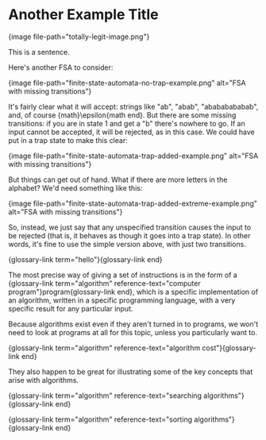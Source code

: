 # Another Example Title

{image file-path="totally-legit-image.png"}

This is a sentence.

Here's another FSA to consider:

{image file-path="finite-state-automata-no-trap-example.png" alt="FSA with missing transitions"}

It's fairly clear what it will accept: strings like "ab", "abab", "abababababab", and, of course {math}\epsilon{math end}.
But there are some missing transitions: if you are in state 1 and get a "b" there's nowhere to go.
If an input cannot be accepted, it will be rejected, as in this case. We could have put in a trap state to make this clear:

{image file-path="finite-state-automata-trap-added-example.png" alt="FSA with missing transitions"}

But things can get out of hand. What if there are more letters in the alphabet? We'd need something like this:

{image file-path="finite-state-automata-trap-added-extreme-example.png" alt="FSA with missing transitions"}

So, instead, we just say that any unspecified transition causes the input to be rejected (that is, it behaves as though it goes into a trap state). In other words, it's fine to use the simple version above, with just two transitions.

{glossary-link term="hello"}{glossary-link end}

The most precise way of giving a set of instructions is in the form of a
{glossary-link term="algorithm" reference-text="computer program"}program{glossary-link end},
which is a specific implementation of an algorithm, written in a specific programming language, with a very specific result for any particular input.

Because algorithms exist even if they aren't turned in to programs, we won't need to look at programs at all for this topic, unless you particularly want to.

{glossary-link term="algorithm" reference-text="algorithm cost"}{glossary-link end}

They also happen to be great for illustrating some of the key concepts that arise with algorithms.

{glossary-link term="algorithm" reference-text="searching algorithms"}{glossary-link end}

{glossary-link term="algorithm" reference-text="sorting algorithms"}{glossary-link end}
